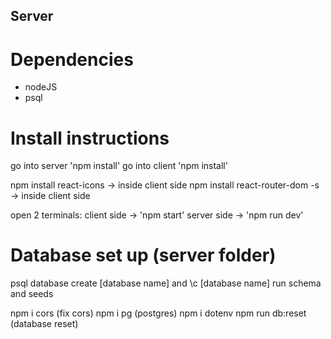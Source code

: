 ## Server

# Dependencies
- nodeJS
- psql

# Install instructions

go into server 'npm install'
go into client 'npm install'

npm install react-icons           -> inside client side
npm install react-router-dom -s   -> inside client side


open 2 terminals:
client side     -> 'npm start'
server side     -> 'npm run dev'

# Database set up (server folder)

psql
database create [database name] and \c [database name]
run schema and seeds

npm i cors (fix cors)
npm i pg (postgres)
npm i dotenv
npm run db:reset (database reset)
